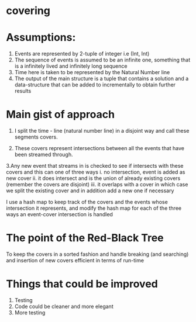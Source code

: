 # covering

Assumptions:
===================

1. Events are represented by 2-tuple of integer i.e (Int, Int)
2. The sequence of events is assumed to be an infinite one, something that is a infinitely lived and infinitely long sequence
3. Time here is taken to be represented by the Natural Number line
3. The output of the main structure is a tuple that contains a solution and a data-structure that can be added to incrementally to obtain further results


Main gist of approach
============================

1. I split the time - line (natural number line) in a disjoint way
   and call these segments covers.

2. These covers represent intersections between all the events that have been streamed through.


3.Any new event that streams in is checked to see if intersects with these covers and this can one of three ways
    i. no intersection, event is added as  new cover
    ii. it does intersect and is the union of already existing covers (remember the covers are disjoint)
    iii. it overlaps with a cover in which case we split the existing cover and in addition add a new one if necessary

I use a hash map to keep track of the covers and the events whose intersection it represents,
and modify the hash map for each of the three ways an event-cover intersection is handled


The point of the Red-Black Tree
==============================
To keep the covers in a sorted fashion and handle breaking (and searching) and insertion of new covers efficient in terms of run-time


Things that could be improved
===============================
1. Testing
2. Code could be cleaner and more elegant
3. More testing

  
